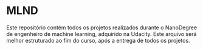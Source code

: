 # MLND

Este repositório contém todos os projetos realizados durante o NanoDegree de engenheiro de machine learning, adquirido na Udacity. Este arquivo será melhor estruturado ao fim do curso, após a entrega de todos os projetos.
